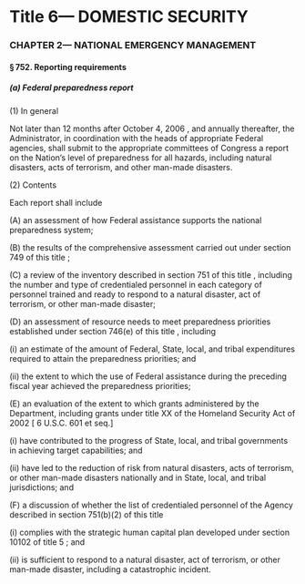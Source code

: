 
# Title 6— DOMESTIC SECURITY
### CHAPTER 2— NATIONAL EMERGENCY MANAGEMENT
#### § 752. Reporting requirements
##### (a) Federal preparedness report

(1) In general

Not later than 12 months after October 4, 2006 , and annually thereafter, the Administrator, in coordination with the heads of appropriate Federal agencies, shall submit to the appropriate committees of Congress a report on the Nation’s level of preparedness for all hazards, including natural disasters, acts of terrorism, and other man-made disasters.

(2) Contents

Each report shall include

(A) an assessment of how Federal assistance supports the national preparedness system;

(B) the results of the comprehensive assessment carried out under section 749 of this title ;

(C) a review of the inventory described in section 751 of this title , including the number and type of credentialed personnel in each category of personnel trained and ready to respond to a natural disaster, act of terrorism, or other man-made disaster;

(D) an assessment of resource needs to meet preparedness priorities established under section 746(e) of this title , including

(i) an estimate of the amount of Federal, State, local, and tribal expenditures required to attain the preparedness priorities; and

(ii) the extent to which the use of Federal assistance during the preceding fiscal year achieved the preparedness priorities;

(E) an evaluation of the extent to which grants administered by the Department, including grants under title XX of the Homeland Security Act of 2002 [ 6 U.S.C. 601 et seq.]

(i) have contributed to the progress of State, local, and tribal governments in achieving target capabilities; and

(ii) have led to the reduction of risk from natural disasters, acts of terrorism, or other man-made disasters nationally and in State, local, and tribal jurisdictions; and

(F) a discussion of whether the list of credentialed personnel of the Agency described in section 751(b)(2) of this title

(i) complies with the strategic human capital plan developed under section 10102 of title 5 ; and

(ii) is sufficient to respond to a natural disaster, act of terrorism, or other man-made disaster, including a catastrophic incident.
